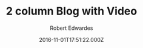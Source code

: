---
title: 2 column Blog with Video
github: https://github.com/Digital-Roots/Jekyll-2-Column-Theme
demo: https://www.digitalroots.io/two-column/
author: Robert Edwardes
ssg:
  - Jekyll
cms:
  - No Cms
date: 2016-11-01T17:51:22.000Z
description: Basic Jekyll Theme with 2 Column
stale: true
disabled_reason: demo url not found
disabled: true
---